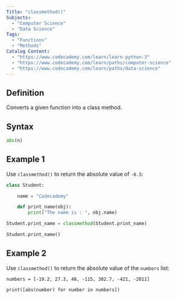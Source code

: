 ```yaml
---
Title: "classmethod()"
Subjects:
  - "Computer Science"
  - "Data Science"
Tags:
  - "Functions"
  - "Methods"
Catalog Content:
  - "https://www.codecademy.com/learn/learn-python-3"
  - "https://www.codecademy.com/learn/paths/computer-science"
  - "https://www.codecademy.com/learn/paths/data-science"
---
```


## Definition

Converts a given function into a class method.

## Syntax

```py
abs(n)
```

## Example 1

Use `classmethod()` to return the absolute value of `-6.5`:

```py
class Student:

    name = "Codecademy"

    def print_name(obj):
        print("The name is : ", obj.name)

Student.print_name = classmethod(Student.print_name)

Student.print_name()
```

## Example 2

Use `classmethod()` to return the absolute value of the `numbers` list:

```codebyte/python
numbers = [-19.2, 27.3, 48, -115, 302.7, -421, -2011]

print([abs(number) for number in numbers])
```
